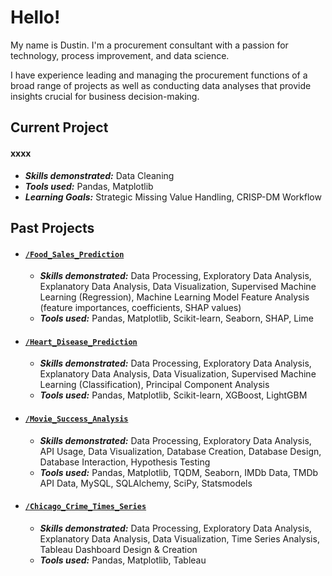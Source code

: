 # **Hello!**

My name is Dustin. I'm a procurement consultant with a passion for technology, process improvement, and data science.

I have experience leading and managing the procurement functions of a broad range of projects as well as conducting data analyses that provide insights crucial for business decision-making.
## Current Project


#### xxxx
- **_Skills demonstrated:_** Data Cleaning
- **_Tools used:_** Pandas, Matplotlib
- **_Learning Goals:_** Strategic Missing Value Handling, CRISP-DM Workflow

## Past Projects


- #### [**`/Food_Sales_Prediction`**](https://github.com/dustinpw/Food_Sales_Prediction)
    - **_Skills demonstrated:_** Data Processing, Exploratory Data Analysis, Explanatory Data Analysis, Data Visualization, Supervised Machine Learning (Regression), Machine Learning Model Feature Analysis (feature importances, coefficients, SHAP values)
    - **_Tools used:_** Pandas, Matplotlib, Scikit-learn, Seaborn, SHAP, Lime

- #### [**`/Heart_Disease_Prediction`**](https://github.com/dustinpw/Heart_Disease_Prediction)
    - **_Skills demonstrated:_** Data Processing, Exploratory Data Analysis, Explanatory Data Analysis, Data Visualization, Supervised Machine Learning (Classification), Principal Component Analysis
    - **_Tools used:_** Pandas, Matplotlib, Scikit-learn, XGBoost, LightGBM
      
- #### [**`/Movie_Success_Analysis`**](https://github.com/dustinpw/Movie_Success_Analysis)
    - **_Skills demonstrated:_** Data Processing, Exploratory Data Analysis, API Usage, Data Visualization, Database Creation, Database Design, Database Interaction, Hypothesis Testing
    - **_Tools used:_** Pandas, Matplotlib, TQDM, Seaborn, IMDb Data, TMDb API Data, MySQL, SQLAlchemy, SciPy, Statsmodels

- #### [**`/Chicago_Crime_Times_Series`**](https://github.com/dustinpw/Chicago_Crime_Times_Series)
    - **_Skills demonstrated:_** Data Processing, Exploratory Data Analysis, Explanatory Data Analysis, Data Visualization, Time Series Analysis, Tableau Dashboard Design & Creation
    - **_Tools used:_** Pandas, Matplotlib, Tableau


<!-- 18-July-2023 -->
